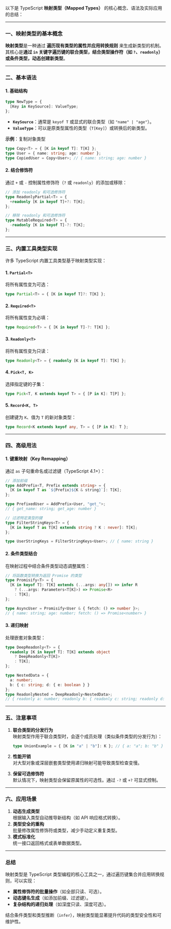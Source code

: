 以下是 TypeScript **映射类型（Mapped Types）** 的核心概念、语法及实际应用的总结：

---

### **一、映射类型的基本概念**
**映射类型**是一种通过 **遍历现有类型的属性并应用转换规则** 来生成新类型的机制。其核心是**通过 `in` 关键字遍历键的联合类型，结合类型操作符（如 `?`、`readonly`）或条件类型，动态创建新类型**。

---

### **二、基本语法**
#### **1. 基础结构**
```typescript
type NewType = {
  [Key in KeySource]: ValueType;
};
```
- **`KeySource`**：通常是 `keyof T` 或显式的联合类型（如 `"name" | "age"`）。
- **`ValueType`**：可以是原类型属性的类型（`T[Key]`）或转换后的新类型。

**示例**：复制对象类型
```typescript
type Copy<T> = { [K in keyof T]: T[K] };
type User = { name: string; age: number };
type CopiedUser = Copy<User>; // { name: string; age: number }
```

#### **2. 结合修饰符**
通过 `+` 或 `-` 控制属性修饰符（`?` 或 `readonly`）的添加或移除：
```typescript
// 添加 readonly 和可选修饰符
type ReadonlyPartial<T> = {
  +readonly [K in keyof T]+?: T[K];
};

// 移除 readonly 和可选修饰符
type MutableRequired<T> = {
  -readonly [K in keyof T]-?: T[K];
};
```

---

### **三、内置工具类型实现**
许多 TypeScript 内置工具类型基于映射类型实现：

#### **1. `Partial<T>`**
将所有属性变为可选：
```typescript
type Partial<T> = { [K in keyof T]?: T[K] };
```

#### **2. `Required<T>`**
将所有属性变为必填：
```typescript
type Required<T> = { [K in keyof T]-?: T[K] };
```

#### **3. `Readonly<T>`**
将所有属性变为只读：
```typescript
type Readonly<T> = { readonly [K in keyof T]: T[K] };
```

#### **4. `Pick<T, K>`**
选择指定键的子集：
```typescript
type Pick<T, K extends keyof T> = { [P in K]: T[P] };
```

#### **5. `Record<K, T>`**
创建键为 `K`、值为 `T` 的新对象类型：
```typescript
type Record<K extends keyof any, T> = { [P in K]: T };
```

---

### **四、高级用法**
#### **1. 键重映射（Key Remapping）**
通过 `as` 子句重命名或过滤键（TypeScript 4.1+）：
```typescript
// 添加前缀
type AddPrefix<T, Prefix extends string> = {
  [K in keyof T as `${Prefix}${K & string}`]: T[K];
};

type PrefixedUser = AddPrefix<User, "get_">; 
// { get_name: string; get_age: number }

// 过滤特定类型的键
type FilterStringKeys<T> = {
  [K in keyof T as T[K] extends string ? K : never]: T[K];
};

type UserStringKeys = FilterStringKeys<User>; // { name: string }
```

#### **2. 条件类型结合**
在映射过程中结合条件类型动态调整属性：
```typescript
// 将函数类型转换为返回 Promise 的类型
type Promisify<T> = {
  [K in keyof T]: T[K] extends (...args: any[]) => infer R 
    ? (...args: Parameters<T[K]>) => Promise<R> 
    : T[K];
};

type AsyncUser = Promisify<User & { fetch: () => number }>;
// { name: string; age: number; fetch: () => Promise<number> }
```

#### **3. 递归映射**
处理嵌套对象类型：
```typescript
type DeepReadonly<T> = {
  readonly [K in keyof T]: T[K] extends object 
    ? DeepReadonly<T[K]> 
    : T[K];
};

type NestedData = { 
  a: number; 
  b: { c: string; d: { e: boolean } } 
};
type ReadonlyNested = DeepReadonly<NestedData>;
// { readonly a: number; readonly b: { readonly c: string; readonly d: { readonly e: boolean } } }
```

---

### **五、注意事项**
1. **联合类型的分发行为**  
   映射类型作用于联合类型时，会逐个成员处理（类似条件类型的分发行为）：
   ```typescript
   type UnionExample = { [K in "a" | "b"]: K }; // { a: "a"; b: "b" }
   ```

2. **性能开销**  
   对大型对象或深层嵌套类型使用递归映射可能导致类型检查变慢。

3. **保留可选修饰符**  
   默认情况下，映射类型会保留原属性的可选性。通过 `-?` 或 `+?` 可显式控制。

---

### **六、应用场景**
1. **动态生成类型**  
   根据输入类型自动推导新结构（如 API 响应格式转换）。
2. **类型安全的重构**  
   批量修改属性修饰符或类型，减少手动定义重复类型。
3. **模式标准化**  
   统一接口返回格式或表单数据类型。

---

### **总结**
映射类型是 TypeScript 类型编程的核心工具之一，通过遍历键集合并应用转换规则，可以实现：
- **属性修饰符的批量操作**（如全部只读、可选）。
- **动态键名生成**（如添加前缀、过滤键）。
- **复杂结构的递归处理**（如深度只读、深度可选）。

结合条件类型和类型推断（`infer`），映射类型能显著提升代码的类型安全性和可维护性。